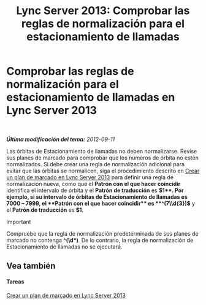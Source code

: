 ﻿---
title: 'Lync Server 2013: Comprobar las reglas de normalización para el estacionamiento de llamadas'
TOCTitle: Comprobar las reglas de normalización para el estacionamiento de llamadas
ms:assetid: deaa170f-041e-45cb-8eab-f02931ab541e
ms:mtpsurl: https://technet.microsoft.com/es-es/library/Gg398981(v=OCS.15)
ms:contentKeyID: 48276927
ms.date: 01/07/2017
mtps_version: v=OCS.15
ms.translationtype: HT
---

# Comprobar las reglas de normalización para el estacionamiento de llamadas en Lync Server 2013

 

_**Última modificación del tema:** 2012-09-11_

Las órbitas de Estacionamiento de llamadas no deben normalizarse. Revise sus planes de marcado para comprobar que los números de órbita no estén normalizados. Si debe crear una regla de normalización adicional para evitar que las órbitas se normalicen, siga el procedimiento descrito en [Crear un plan de marcado en Lync Server 2013](lync-server-2013-create-a-dial-plan.md) para definir una regla de normalización nueva, como que el **Patrón con el que hacer coincidir** identifica el intervalo de órbita y el **Patrón de traducción** es **$1**. Por ejemplo, si su intervalo de órbitas de Estacionamiento de llamadas es 7000 – 7999, el **Patrón con el que hacer coincidir** es **^(7\\d{3})$** y el **Patrón de traducción** es **$1**.

> [!IMPORTANT]  
> Compruebe que la regla de normalización predeterminada de sus planes de marcado no contenga <strong>^(\d*)</strong>. De lo contrario, la regla de normalización de Estacionamiento de llamadas no se ejecutará.



## Vea también

#### Tareas

[Crear un plan de marcado en Lync Server 2013](lync-server-2013-create-a-dial-plan.md)


